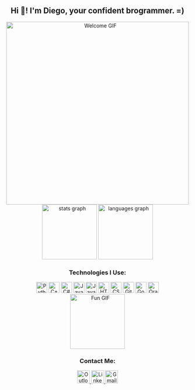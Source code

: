 <div align="center">

  <h2>Hi 👋! I'm Diego, your confident brogrammer. =)</h2>

  <!-- GIF de bienvenida -->
  <div>
    <img height="500" src="https://i.giphy.com/media/v1.Y2lkPTc5MGI3NjExOXE5Z291YnU3cHdrMzhmaGc1MGZhemhpaXh2Y2MzbHUxNGxmYjZvMyZlcD12MV9pbnRlcm5hbF9naWZfYnlfaWQmY3Q9Zw/1gzaDUUFiQinEAtMNA/giphy.gif" alt="Welcome GIF"/>
  </div>

  <!-- Estadísticas -->
  <div>
    <img src="https://github-readme-stats.vercel.app/api?username=DNovaO&hide_title=false&hide_rank=false&show_icons=true&include_all_commits=true&count_private=true&disable_animations=false&theme=dracula&locale=en&hide_border=false&custom_title=My%20stats" height="150" alt="stats graph" />
    <img src="https://github-readme-stats.vercel.app/api/top-langs?username=DNovaO&locale=en&hide_title=false&layout=compact&card_width=320&langs_count=5&theme=dracula&hide_border=false" height="150" alt="languages graph" />
  </div>

  <!-- Habilidades (Logos) -->
  <h3>Technologies I Use:</h3>
  <div>
    <img src="https://cdn.jsdelivr.net/gh/devicons/devicon/icons/python/python-original.svg" height="30" alt="Python" />
    <img src="https://cdn.jsdelivr.net/gh/devicons/devicon/icons/cplusplus/cplusplus-original.svg" height="30" alt="C++" />
    <img src="https://cdn.jsdelivr.net/gh/devicons/devicon/icons/csharp/csharp-original.svg" height="30" alt="C#" />
    <img src="https://cdn.jsdelivr.net/gh/devicons/devicon/icons/java/java-original.svg" height="30" alt="Java" />
    <img src="https://cdn.jsdelivr.net/gh/devicons/devicon/icons/javascript/javascript-original.svg" height="30" alt="JavaScript" />
    <img src="https://cdn.jsdelivr.net/gh/devicons/devicon/icons/html5/html5-original.svg" height="30" alt="HTML5" />
    <img src="https://cdn.jsdelivr.net/gh/devicons/devicon/icons/css3/css3-original.svg" height="30" alt="CSS3" />
    <img src="https://cdn.jsdelivr.net/gh/devicons/devicon/icons/git/git-original.svg" height="30" alt="Git" />
    <img src="https://cdn.jsdelivr.net/gh/devicons/devicon/icons/googlecloud/googlecloud-original.svg" height="30" alt="Google Cloud" />
    <img src="https://cdn.jsdelivr.net/gh/devicons/devicon/icons/oracle/oracle-original.svg" height="30" alt="Oracle" />
  </div>

  <!-- GIF de interacción -->
  <div>
    <img align="center" height="150" src="https://media.giphy.com/media/v1.Y2lkPTc5MGI3NjExODc0Z3d5Mmg2b211dTRxcTk1dTMzNnp6aGYwdXJ3dGF3dDlrbTQ3aCZlcD12MV9pbnRlcm5hbF9naWZfYnlfaWQmY3Q9Zw/2IudUHdI075HL02Pkk/giphy.gif" alt="Fun GIF"/>
  </div>

  <!-- Enlaces de contacto -->
  <h3>Contact Me:</h3>
  <div>
    <a href="mailto:d_novao@hotmail.com" target="_blank">
      <img src="https://img.shields.io/static/v1?message=Outlook&logo=microsoft-outlook&label=&color=0078D4&logoColor=white&style=for-the-badge" height="35" alt="Outlook"/>
    </a>
    <a href="https://www.linkedin.com/in/diego-nova-olgu%C3%ADn-057b0a268" target="_blank">
      <img src="https://img.shields.io/static/v1?message=LinkedIn&logo=linkedin&label=&color=0077B5&logoColor=white&style=for-the-badge" height="35" alt="LinkedIn"/>
    </a>
    <a href="mailto:novad8538@gmail.com" target="_blank">
      <img src="https://img.shields.io/static/v1?message=Gmail&logo=gmail&label=&color=D14836&logoColor=white&style=for-the-badge" height="35" alt="Gmail"/>
    </a>
  </div>

</div>
